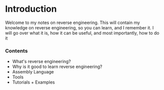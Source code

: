 # Introduction

Welcome to my notes on reverse engineering. This will contain my knowledge on reverse engineering, so you can learn, and I remember it. I will go over what it is, how it can be useful, and most importantly, how to do it

### Contents

* What's reverse engineering?
* Why is it good to learn reverse engineering?
* Assembly Language
* Tools
* Tutorials + Examples

